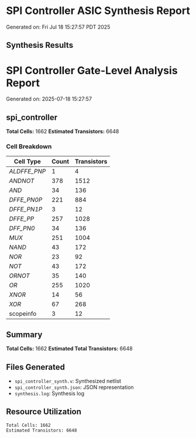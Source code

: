# SPI Controller ASIC Synthesis Report

Generated on: Fri Jul 18 15:27:57 PDT 2025

## Synthesis Results

# SPI Controller Gate-Level Analysis Report

Generated on: 2025-07-18 15:27:57

## spi_controller

**Total Cells:** 1662
**Estimated Transistors:** 6648

### Cell Breakdown

| Cell Type | Count | Transistors |
|-----------|-------|-------------|
| _ALDFFE_PNP_ | 1 | 4 |
| _ANDNOT_ | 378 | 1512 |
| _AND_ | 34 | 136 |
| _DFFE_PN0P_ | 221 | 884 |
| _DFFE_PN1P_ | 3 | 12 |
| _DFFE_PP_ | 257 | 1028 |
| _DFF_PN0_ | 34 | 136 |
| _MUX_ | 251 | 1004 |
| _NAND_ | 43 | 172 |
| _NOR_ | 23 | 92 |
| _NOT_ | 43 | 172 |
| _ORNOT_ | 35 | 140 |
| _OR_ | 255 | 1020 |
| _XNOR_ | 14 | 56 |
| _XOR_ | 67 | 268 |
| scopeinfo | 3 | 12 |

## Summary

**Total Cells:** 1662
**Estimated Total Transistors:** 6648

## Files Generated

- `spi_controller_synth.v`: Synthesized netlist
- `spi_controller_synth.json`: JSON representation
- `synthesis.log`: Synthesis log

## Resource Utilization

```
Total Cells: 1662
Estimated Transistors: 6648
```
